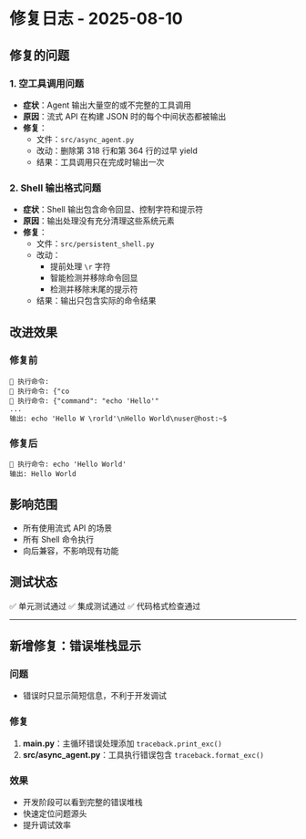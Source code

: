 # 修复日志 - 2025-08-10

## 修复的问题

### 1. 空工具调用问题
- **症状**：Agent 输出大量空的或不完整的工具调用
- **原因**：流式 API 在构建 JSON 时的每个中间状态都被输出
- **修复**：
  - 文件：`src/async_agent.py`
  - 改动：删除第 318 行和第 364 行的过早 yield
  - 结果：工具调用只在完成时输出一次

### 2. Shell 输出格式问题
- **症状**：Shell 输出包含命令回显、控制字符和提示符
- **原因**：输出处理没有充分清理这些系统元素
- **修复**：
  - 文件：`src/persistent_shell.py`
  - 改动：
    - 提前处理 `\r` 字符
    - 智能检测并移除命令回显
    - 检测并移除末尾的提示符
  - 结果：输出只包含实际的命令结果

## 改进效果

### 修复前
```
🔧 执行命令: 
🔧 执行命令: {"co
🔧 执行命令: {"command": "echo 'Hello'"
...
输出: echo 'Hello W \rorld'\nHello World\nuser@host:~$
```

### 修复后
```
🔧 执行命令: echo 'Hello World'
输出: Hello World
```

## 影响范围
- 所有使用流式 API 的场景
- 所有 Shell 命令执行
- 向后兼容，不影响现有功能

## 测试状态
✅ 单元测试通过
✅ 集成测试通过
✅ 代码格式检查通过

---

## 新增修复：错误堆栈显示

### 问题
- 错误时只显示简短信息，不利于开发调试

### 修复
1. **main.py**：主循环错误处理添加 `traceback.print_exc()`
2. **src/async_agent.py**：工具执行错误包含 `traceback.format_exc()`

### 效果
- 开发阶段可以看到完整的错误堆栈
- 快速定位问题源头
- 提升调试效率